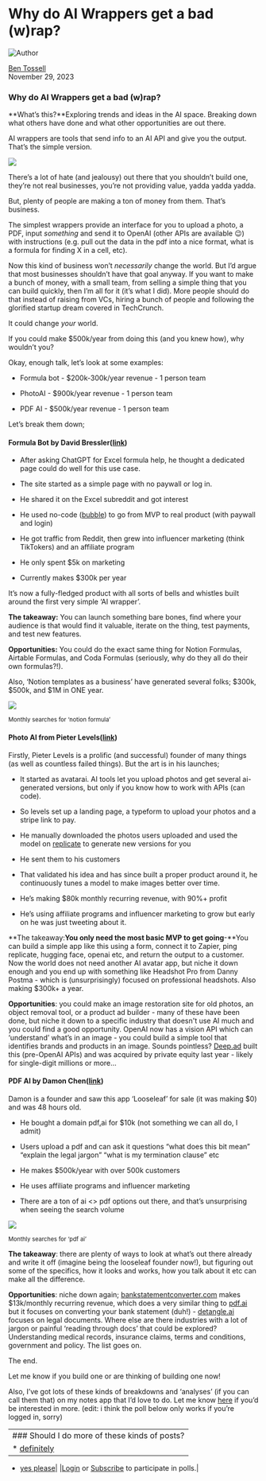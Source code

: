 # Why do AI Wrappers get a bad (w)rap?

![Author](https://media.beehiiv.com/cdn-cgi/image/fit=scale-down,format=auto,onerror=redirect,quality=80/uploads/user/profile_picture/fc858b4d-39e3-4be1-abf4-2b55504e21a2/thumb_uJ4UYake_400x400.jpg)

[Ben Tossell](https://bensbites.beehiiv.com/authors/fc858b4d-39e3-4be1-abf4-2b55504e21a2)\
November 29, 2023

### Why do AI Wrappers get a bad (w)rap?

\*\*What’s this?\*\*Exploring trends and ideas in the AI space. Breaking down what others have done and what other opportunities are out there.

AI wrappers are tools that send info to an AI API and give you the output. That’s the simple version.

![](https://media.beehiiv.com/cdn-cgi/image/fit=scale-down,format=auto,onerror=redirect,quality=80/uploads/asset/file/5ecf8bbf-ebb4-41c1-90de-f0c8140a2259/Screenshot_2023-11-29_at_13.14.06.png?t=1701263668)

There’s a lot of hate (and jealousy) out there that you shouldn’t build one, they’re not real businesses, you’re not providing value, yadda yadda yadda.

But, plenty of people are making a ton of money from them. That’s business.

The simplest wrappers provide an interface for you to upload a photo, a PDF, input *something* and send it to OpenAI (other APIs are available 😉) with instructions (e.g. pull out the data in the pdf into a nice format, what is a formula for finding X in a cell, etc).

Now this kind of business won’t *necessarily* change the world. But I’d argue that most businesses shouldn’t have that goal anyway. If you want to make a bunch of money, with a small team, from selling a simple thing that you can build quickly, then I’m all for it (it’s what I did). More people should do that instead of raising from VCs, hiring a bunch of people and following the glorified startup dream covered in TechCrunch.

It could change *your* world.

If you could make $500k/year from doing this (and you knew how), why wouldn’t you?

Okay, enough talk, let’s look at some examples:

- Formula bot - $200k-300k/year revenue - 1 person team

- PhotoAI - $900k/year revenue - 1 person team

- PDF AI - $500k/year revenue - 1 person team

Let’s break them down;

#### Formula Bot by David Bressler([link](https://formulabot.com/?utm_source=bensbites\&utm_medium=referral\&utm_campaign=why-do-ai-wrappers-get-a-bad-w-rap))

- After asking ChatGPT for Excel formula help, he thought a dedicated page could do well for this use case.

- The site started as a simple page with no paywall or log in.

- He shared it on the Excel subreddit and got interest

- He used no-code ([bubble](https://bubble.io?utm_source=bensbites\&utm_medium=referral\&utm_campaign=why-do-ai-wrappers-get-a-bad-w-rap)) to go from MVP to real product (with paywall and login)

- He got traffic from Reddit, then grew into influencer marketing (think TikTokers) and an affiliate program

- He only spent $5k on marketing

- Currently makes $300k per year

It’s now a fully-fledged product with all sorts of bells and whistles built around the first very simple ‘AI wrapper’.

**The takeaway:** You can launch something bare bones, find where your audience is that would find it valuable, iterate on the thing, test payments, and test new features.

**Opportunities:** You could do the exact same thing for Notion Formulas, Airtable Formulas, and Coda Formulas (seriously, why do they all do their own formulas?!).

Also, ‘Notion templates as a business’ have generated several folks; $300k, $500k, and $1M in ONE year.

![](https://media.beehiiv.com/cdn-cgi/image/fit=scale-down,format=auto,onerror=redirect,quality=80/uploads/asset/file/01f96a0b-10ae-4a8d-9aff-f8b63dd19baf/Screenshot_2023-11-29_at_10.25.57.png?t=1701261010)

<small>Monthly searches for ‘notion formula’</small>

#### Photo AI from Pieter Levels([link](https://photoai.com/?utm_source=bensbites\&utm_medium=referral\&utm_campaign=why-do-ai-wrappers-get-a-bad-w-rap))

Firstly, Pieter Levels is a prolific (and successful) founder of many things (as well as countless failed things). But the art is in his launches;

- It started as avatarai. AI tools let you upload photos and get several ai-generated versions, but only if you know how to work with APIs (can code).

- So levels set up a landing page, a typeform to upload your photos and a stripe link to pay.

- He manually downloaded the photos users uploaded and used the model on [replicate](https://replicate.com/?utm_source=bensbites\&utm_medium=referral\&utm_campaign=why-do-ai-wrappers-get-a-bad-w-rap) to generate new versions for you

- He sent them to his customers

- That validated his idea and has since built a proper product around it, he continuously tunes a model to make images better over time.

- He’s making $80k monthly recurring revenue, with 90%+ profit

- He’s using affiliate programs and influencer marketing to grow but early on he was just tweeting about it.

\*\*The takeaway:**You only need the most basic MVP to get going**-\*\*You can build a simple app like this using a form, connect it to Zapier, ping replicate, hugging face, openai etc, and return the output to a customer. Now the world does not need another AI avatar app, but niche it down enough and you end up with something like Headshot Pro from Danny Postma - which is (unsurprisingly) focused on professional headshots. Also making $300k+ a year.

**Opportunities**: you could make an image restoration site for old photos, an object removal tool, or a product ad builder - many of these have been done, but niche it down to a specific industry that doesn't use AI much and you could find a good opportunity. OpenAI now has a vision API which can ‘understand’ what’s in an image - you could build a simple tool that identifies brands and products in an image. Sounds pointless? [Deep.ad](http://Deep.ad?utm_source=bensbites\&utm_medium=referral\&utm_campaign=why-do-ai-wrappers-get-a-bad-w-rap) built this (pre-OpenAI APIs) and was acquired by private equity last year - likely for single-digit millions or more…

#### PDF AI by Damon Chen([link](https://pdf.ai/?utm_source=bensbites\&utm_medium=referral\&utm_campaign=why-do-ai-wrappers-get-a-bad-w-rap))

Damon is a founder and saw this app ‘Looseleaf’ for sale (it was making $0) and was 48 hours old.

- He bought a domain pdf[.](http://pdf.ai?utm_source=bensbites\&utm_medium=referral\&utm_campaign=why-do-ai-wrappers-get-a-bad-w-rap)ai for $10k (not something we can all do, I admit)

- Users upload a pdf and can ask it questions “what does this bit mean” “explain the legal jargon” “what is my termination clause” etc

- He makes $500k/year with over 500k customers

- He uses affiliate programs and influencer marketing

- There are a ton of ai <> pdf options out there, and that’s unsurprising when seeing the search volume

![](https://media.beehiiv.com/cdn-cgi/image/fit=scale-down,format=auto,onerror=redirect,quality=80/uploads/asset/file/8af9f6dc-d7f3-4be1-9398-bd1a59517e0b/Screenshot_2023-11-29_at_10.58.50.png?t=1701261010)

<small>Monthly searches for ‘pdf ai’</small>

**The takeaway**: there are plenty of ways to look at what’s out there already and write it off (imagine being the looseleaf founder now!), but figuring out some of the specifics, how it looks and works, how you talk about it etc can make all the difference.

**Opportunities**: niche down again; [bankstatementconverter.com](http://bankstatementconverter.com?utm_source=bensbites\&utm_medium=referral\&utm_campaign=why-do-ai-wrappers-get-a-bad-w-rap) makes $13k/monthly recurring revenue, which does a very similar thing to [pdf.ai](http://pdf.ai?utm_source=bensbites\&utm_medium=referral\&utm_campaign=why-do-ai-wrappers-get-a-bad-w-rap) but it focuses on converting your bank statement (duh!) - [detangle.ai](http://detangle.ai?utm_source=bensbites\&utm_medium=referral\&utm_campaign=why-do-ai-wrappers-get-a-bad-w-rap) focuses on legal documents. Where else are there industries with a lot of jargon or painful ‘reading through docs’ that could be explored? Understanding medical records, insurance claims, terms and conditions, government and policy. The list goes on.

The end.

Let me know if you build one or are thinking of building one now!

Also, I’ve got lots of these kinds of breakdowns and ‘analyses’ (if you can call them that) on my notes app that I’d love to do. Let me know [here](https://x.com/bentossell/status/1729853735428374606?s=20\&utm_source=bensbites\&utm_medium=referral\&utm_campaign=why-do-ai-wrappers-get-a-bad-w-rap) if you’d be interested in more. (edit: i think the poll below only works if you’re logged in, sorry)

||
|:---|
|### Should I do more of these kinds of posts?|
|\* [definitely](https://bensbites.beehiiv.com/login)

- [yes please](https://bensbites.beehiiv.com/login)|
  |[Login](https://bensbites.beehiiv.com/login) or [Subscribe](https://bensbites.beehiiv.com/subscribe) to participate in polls.|
